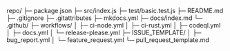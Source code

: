 repo/
├─ package.json
├─ src/index.js
├─ test/basic.test.js
├─ README.md
├─ .gitignore
├─ .gitattributes
├─ mkdocs.yml
├─ docs/index.md
└─ .github/
   ├─ workflows/
   │  ├─ ci-node.yml
   │  ├─ ci-rust.yml
   │  ├─ codeql.yml
   │  ├─ docs.yml
   │  └─ release-please.yml
   ├─ ISSUE_TEMPLATE/
   │  ├─ bug_report.yml
   │  └─ feature_request.yml
   └─ pull_request_template.md
